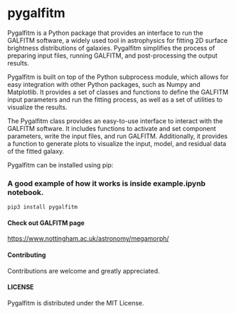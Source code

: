 # pygalfitm

Pygalfitm is a Python package that provides an interface to run the GALFITM software, a widely used tool in astrophysics for fitting 2D surface brightness distributions of galaxies. Pygalfitm simplifies the process of preparing input files, running GALFITM, and post-processing the output results.

Pygalfitm is built on top of the Python subprocess module, which allows for easy integration with other Python packages, such as Numpy and Matplotlib. It provides a set of classes and functions to define the GALFITM input parameters and run the fitting process, as well as a set of utilities to visualize the results.

The Pygalfitm class provides an easy-to-use interface to interact with the GALFITM software. It includes functions to activate and set component parameters, write the input files, and run GALFITM. Additionally, it provides a function to generate plots to visualize the input, model, and residual data of the fitted galaxy.

Pygalfitm can be installed using pip:

### A good example of how it works is inside **example.ipynb** notebook.

```
pip3 install pygalfitm
```

#### Check out GALFITM page

https://www.nottingham.ac.uk/astronomy/megamorph/

#### Contributing

Contributions are welcome and greatly appreciated.

#### LICENSE 

Pygalfitm is distributed under the MIT License.